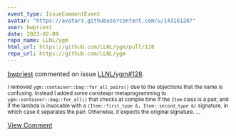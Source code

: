 ```yaml
---
event_type: IssueCommentEvent
avatar: "https://avatars.githubusercontent.com/u/14316120?"
user: bwpriest
date: 2023-02-09
repo_name: LLNL/ygm
html_url: https://github.com/LLNL/ygm/pull/128
repo_url: https://github.com/LLNL/ygm
---
```


<a href='https://github.com/bwpriest' target='_blank'>bwpriest</a> commented on issue <a href='https://github.com/LLNL/ygm/pull/128' target='_blank'>LLNL/ygm#128</a>.

<small>I removed `ygm::container::bag::for_all_pairs()` due to the objections that the name is confusing. Instead I added some constexpr metaprogramming to `ygm::container::bag::for_all()` that checks at compile time if the `Item` class is a pair, and if the lambda is invocable with a `(Item::first_type &, Item::second_type &)` signature, in which case it separates the pair. Otherwise, it expects the original signature....</small>

<a href='https://github.com/LLNL/ygm/pull/128' target='_blank'>View Comment</a>